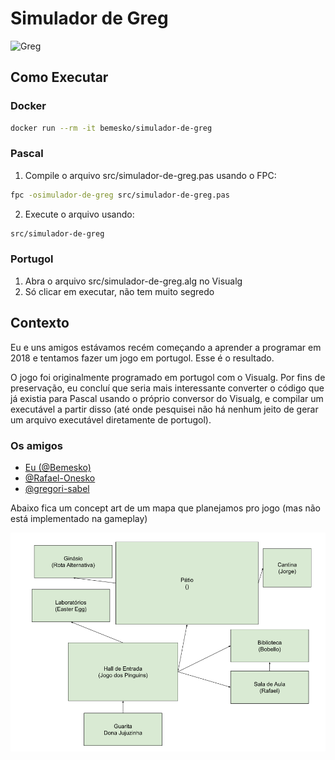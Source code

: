 # Simulador de Greg

![Greg](https://user-images.githubusercontent.com/55760760/188249307-438f1829-4a5e-417d-9bb1-bb1e3dc407b9.png)

## Como Executar

### Docker

```bash
docker run --rm -it bemesko/simulador-de-greg
```

### Pascal

1. Compile o arquivo src/simulador-de-greg.pas usando o FPC:

```bash
fpc -osimulador-de-greg src/simulador-de-greg.pas
```

2. Execute o arquivo usando:

```bash
src/simulador-de-greg
```

### Portugol

1. Abra o arquivo src/simulador-de-greg.alg no Visualg
2. Só clicar em executar, não tem muito segredo

## Contexto

Eu e uns amigos estávamos recém começando a aprender a programar em 2018 e tentamos
fazer um jogo em portugol. Esse é o resultado.

O jogo foi originalmente programado em portugol com o Visualg. Por fins de preservação,
eu concluí que seria mais interessante converter o código que já existia para Pascal usando
o próprio conversor do Visualg, e compilar um executável a partir disso (até onde pesquisei
não há nenhum jeito de gerar um arquivo executável diretamente de portugol).

### Os amigos

- [Eu (@Bemesko)](https://github.com/Bemesko)
- [@Rafael-Onesko](https://github.com/Rafael-Onesko)
- [@gregori-sabel](https://github.com/gregori-sabel)

Abaixo fica um concept art de um mapa que planejamos pro jogo (mas não está implementado na gameplay)

![Mapa do Jogo](docs/mapa-ifsc.png)
